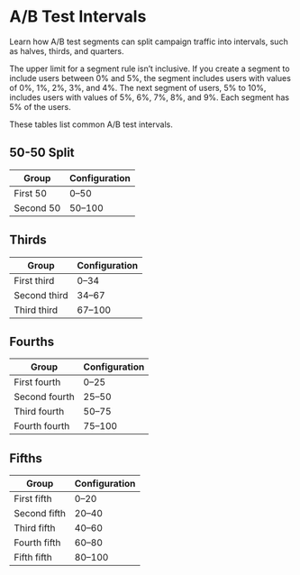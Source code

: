 

# A/B Test Intervals

Learn how A/B test segments can split campaign traffic into intervals, such as
halves, thirds, and quarters.

The upper limit for a segment rule isn’t inclusive. If you create a segment to
include users between 0% and 5%, the segment includes users with values of 0%,
1%, 2%, 3%, and 4%. The next segment of users, 5% to 10%, includes users with
values of 5%, 6%, 7%, 8%, and 9%. Each segment has 5% of the users.

These tables list common A/B test intervals.

## 50-50 Split

**Group** |  **Configuration**  
---|---  
First 50 | 0–50  
Second 50 | 50–100  
  
## Thirds

**Group** |  **Configuration**  
---|---  
First third | 0–34  
Second third | 34–67  
Third third | 67–100  
  
## Fourths

**Group** |  **Configuration**  
---|---  
First fourth | 0–25  
Second fourth | 25–50  
Third fourth | 50–75  
Fourth fourth | 75–100  
  
## Fifths

**Group** |  **Configuration**  
---|---  
First fifth | 0–20  
Second fifth | 20–40  
Third fifth | 40–60  
Fourth fifth | 60–80  
Fifth fifth | 80–100

